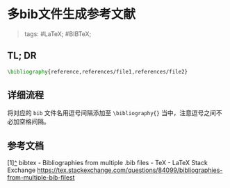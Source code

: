 # 多bib文件生成参考文献

> tags: #LaTeX; #BIBTeX;

## TL; DR

```tex
\bibliography{reference,references/file1,references/file2}
```

## 详细流程

将对应的 `bib` 文件名用逗号间隔添加至 `\bibliography{}` 当中，注意逗号之间不必加空格间隔。

## 参考文档

<a name="ref1">\[1\]</a>[^](#rref1) bibtex - Bibliographies from multiple .bib files - TeX - LaTeX Stack Exchange <https://tex.stackexchange.com/questions/84099/bibliographies-from-multiple-bib-filest>
